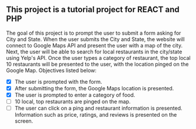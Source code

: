 ## This project is a tutorial project for REACT and PHP

The goal of this project is to prompt the user to submit a form asking for City and State.
When the user submits the City and State, the website will connect to Google Maps API
and present the user with a map of the city. Next, the user will be able to search for local
restaurants in the city/state using Yelp's API. Once the user types a category of
restaurant, the top local 10 restaurants will be presented to the user, with the location pinged
on the Google Map. Objectives listed below:

- [x] The user is prompted with the form.
- [x] After submitting the form, the Google Maps location is presented.
- [x] The user is prompted to enter a category of food.
- [ ] 10 local, top restaurants are pinged on the map.
- [ ] The user can click on a ping and restaurant information is presented.
Information such as price, ratings, and reviews is presented on the screen.